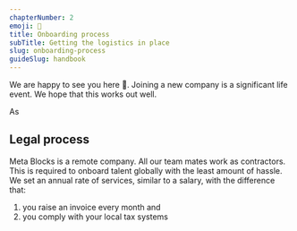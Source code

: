 ```yaml
---
chapterNumber: 2
emoji: 👋
title: Onboarding process
subTitle: Getting the logistics in place
slug: onboarding-process
guideSlug: handbook
---
```

We are happy to see you here 🤗. Joining a new company is a significant life event. We hope that this works out well.

As

## Legal process

Meta Blocks is a remote company. All our team mates work as contractors. This is required to onboard talent globally with the least amount of hassle. We set an annual rate of services, similar to a salary, with the difference that:

1. you raise an invoice every month and
2. you comply with your local tax systems